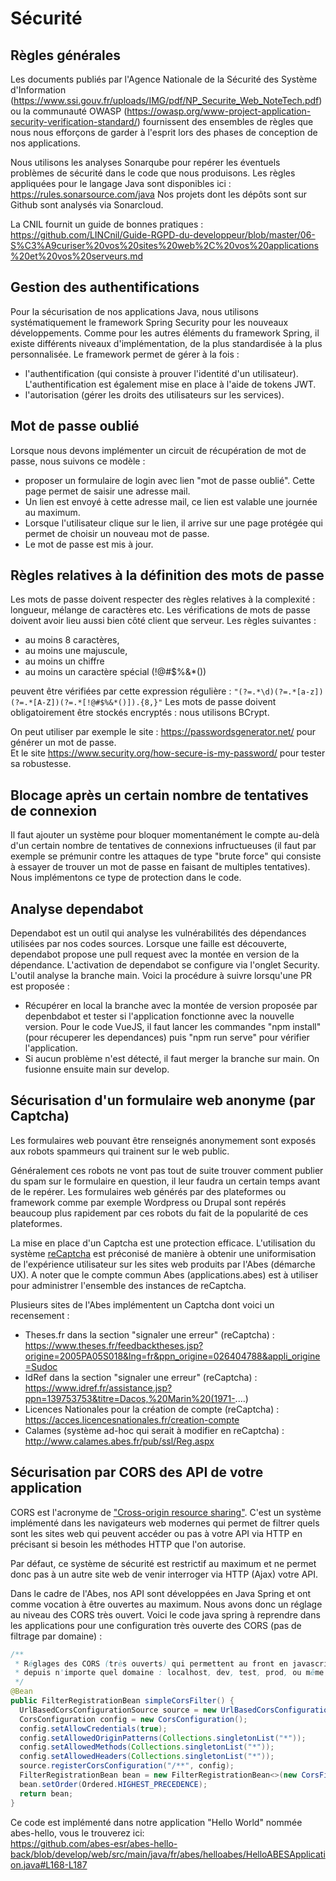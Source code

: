 # Sécurité

## Règles générales

Les documents publiés par l'Agence Nationale de la Sécurité des Système d'Information (https://www.ssi.gouv.fr/uploads/IMG/pdf/NP_Securite_Web_NoteTech.pdf) ou la communauté OWASP (https://owasp.org/www-project-application-security-verification-standard/) fournissent des ensembles de règles que nous nous efforçons de garder à l'esprit lors des phases de conception de nos applications.

Nous utilisons les analyses Sonarqube pour repérer les éventuels problèmes de sécurité dans le code que nous produisons. Les règles appliquées pour le langage Java sont disponibles ici : https://rules.sonarsource.com/java
Nos projets dont les dépôts sont sur Github sont analysés via Sonarcloud.

La CNIL fournit un guide de bonnes pratiques : https://github.com/LINCnil/Guide-RGPD-du-developpeur/blob/master/06-S%C3%A9curiser%20vos%20sites%20web%2C%20vos%20applications%20et%20vos%20serveurs.md

## Gestion des authentifications

Pour la sécurisation de nos applications Java, nous utilisons systématiquement le framework Spring Security pour les nouveaux développements.
Comme pour les autres éléments du framework Spring, il existe différents niveaux d'implémentation, de la plus standardisée à la plus personnalisée.
Le framework permet de gérer à la fois : 

* l'authentification (qui consiste à prouver l'identité d'un utilisateur). L'authentification est également mise en place à l'aide de tokens JWT.
* l'autorisation (gérer les droits des utilisateurs sur les services). 

## Mot de passe oublié

Lorsque nous devons implémenter un circuit de récupération de mot de passe, nous suivons ce modèle : 
* proposer un formulaire de login avec lien "mot de passe oublié". Cette page permet de saisir une adresse mail.
* Un lien est envoyé à cette adresse mail, ce lien est valable une journée au maximum. 
* Lorsque l'utilisateur clique sur le lien, il arrive sur une page protégée qui permet de choisir un nouveau mot de passe.
* Le mot de passe est mis à jour.

## Règles relatives à la définition des mots de passe

Les mots de passe doivent respecter des règles relatives à la complexité : longueur, mélange de caractères etc. Les vérifications de mots de passe doivent avoir lieu aussi bien côté client que serveur.
Les règles suivantes : 
* au moins 8 caractères, 
* au moins une majuscule, 
* au moins un chiffre
* au moins un caractère spécial (!@#$%&*())

peuvent être vérifiées par cette expression régulière : `"(?=.*\d)(?=.*[a-z])(?=.*[A-Z])(?=.*[!@#$%&*()]).{8,}"`
Les mots de passe doivent obligatoirement être stockés encryptés : nous utilisons BCrypt.

On peut utiliser par exemple le site : https://passwordsgenerator.net/ pour générer un mot de passe.  
Et le site https://www.security.org/how-secure-is-my-password/ pour tester sa robustesse.

## Blocage après un certain nombre de tentatives de connexion

Il faut ajouter un système pour bloquer momentanément le compte au-delà d'un certain nombre de tentatives de connexions infructueuses (il faut par exemple se prémunir contre les attaques de type "brute force" qui consiste à essayer de trouver un mot de passe en faisant de multiples tentatives). Nous implémentons ce type de protection dans le code.

## Analyse dependabot

Dependabot est un outil qui analyse les vulnérabilités des dépendances utilisées par nos codes sources. Lorsque une faille est découverte, dependabot propose une pull request avec la montée en version de la dépendance. L'activation de dependabot se configure via l'onglet Security. L'outil analyse la branche main. Voici la procédure à suivre lorsqu'une PR est proposée : 

* Récupérer en local la branche avec la montée de version proposée par depenbdabot et tester si l'application fonctionne avec la nouvelle version. Pour le code VueJS, il faut lancer les commandes "npm install" (pour récuperer les dependances) puis "npm run serve" pour vérifier l'application.
* Si aucun problème n'est détecté, il faut merger la branche sur main. On fusionne ensuite main sur develop.

## Sécurisation d'un formulaire web anonyme (par Captcha)

Les formulaires web pouvant être renseignés anonymement sont exposés aux robots spammeurs qui trainent sur le web public.

Généralement ces robots ne vont pas tout de suite trouver comment publier du spam sur le formulaire en question, il leur faudra un certain temps avant de le repérer. Les formulaires web générés par des plateformes ou framework comme par exemple Wordpress ou Drupal sont repérés beaucoup plus rapidement par ces robots du fait de la popularité de ces plateformes.

La mise en place d'un Captcha est une protection efficace. L'utilisation du système [reCaptcha](https://www.google.com/recaptcha/about/) est préconisé de manière à obtenir une uniformisation de l'expérience utilisateur sur les sites web produits par l'Abes (démarche UX). A noter que le compte commun Abes (applications.abes) est à utiliser pour administrer l'ensemble des instances de reCaptcha.

Plusieurs sites de l'Abes implémentent un Captcha dont voici un recensement :

- Theses.fr dans la section "signaler une erreur" (reCaptcha) : https://www.theses.fr/feedbacktheses.jsp?origine=2005PA05S018&lng=fr&ppn_origine=026404788&appli_origine=Sudoc
- IdRef dans la section "signaler une erreur" (reCaptcha) : https://www.idref.fr/assistance.jsp?ppn=139753753&titre=Dacos,%20Marin%20(1971-....)
- Licences Nationales pour la création de compte (reCaptcha) : https://acces.licencesnationales.fr/creation-compte
- Calames (système ad-hoc qui serait à modifier en reCaptcha) : http://www.calames.abes.fr/pub/ssl/Reg.aspx

## Sécurisation par CORS des API de votre application

CORS est l'acronyme de ["Cross-origin resource sharing"](https://fr.wikipedia.org/wiki/Cross-origin_resource_sharing). C'est un système implémenté dans les navigateurs web modernes qui permet de filtrer quels sont les sites web qui peuvent accéder ou pas à votre API via HTTP en précisant si besoin les méthodes HTTP que l'on autorise.

Par défaut, ce système de sécurité est restrictif au maximum et ne permet donc pas à un autre site web de venir interroger via HTTP (Ajax) votre API.

Dans le cadre de l'Abes, nos API sont développées en Java Spring et ont comme vocation à être ouvertes au maximum. Nous avons donc un réglage au niveau des CORS très ouvert. Voici le code java spring à reprendre dans les applications pour une configuration très ouverte des CORS (pas de filtrage par domaine) :
```java
/**
 * Réglages des CORS (très ouverts) qui permettent au front en javascript de s'y connecter
 * depuis n'importe quel domaine : localhost, dev, test, prod, ou même depuis d'autres domaines.
 */
@Bean
public FilterRegistrationBean simpleCorsFilter() {
  UrlBasedCorsConfigurationSource source = new UrlBasedCorsConfigurationSource();
  CorsConfiguration config = new CorsConfiguration();
  config.setAllowCredentials(true);
  config.setAllowedOriginPatterns(Collections.singletonList("*"));
  config.setAllowedMethods(Collections.singletonList("*"));
  config.setAllowedHeaders(Collections.singletonList("*"));
  source.registerCorsConfiguration("/**", config);
  FilterRegistrationBean bean = new FilterRegistrationBean<>(new CorsFilter(source));
  bean.setOrder(Ordered.HIGHEST_PRECEDENCE);
  return bean;
}
```

Ce code est implémenté dans notre application "Hello World" nommée abes-hello, vous le trouverez ici:  
https://github.com/abes-esr/abes-hello-back/blob/develop/web/src/main/java/fr/abes/helloabes/HelloABESApplication.java#L168-L187

